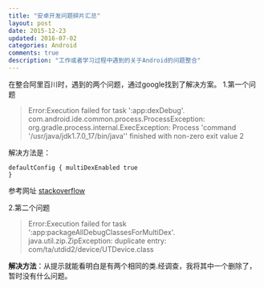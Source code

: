 ```yaml
---
title: "安卓开发问题碎片汇总"
layout: post
date: 2015-12-23
updated: 2016-07-02
categories: Android
comments: true
description: "工作或者学习过程中遇到的关于Android的问题整合"
---
```

在整合阿里百川时，遇到的两个问题，通过google找到了解决方案。
1.第一个问题
>Error:Execution failed for task ':app:dexDebug'.
>com.android.ide.common.process.ProcessException: org.gradle.process.internal.ExecException: Process 'command '/usr/java/jdk1.7.0_17/bin/java'' finished with non-zero exit value 2

 解决方法是：
 <code><pre>defaultConfig { multiDexEnabled true }</pre></code>

参考网址 [stackoverflow](http://stackoverflow.com/questions/28917696/errorexecution-failed-for-task-appdexdebug-com-android-ide-common-process)

2.第二个问题
> Error:Execution failed for task ':app:packageAllDebugClassesForMultiDex'.
> java.util.zip.ZipException: duplicate entry: com/ta/utdid2/device/UTDevice.class

**解决方法**：从提示就能看明白是有两个相同的类.经调查，我将其中一个删除了，暂时没有什么问题。
